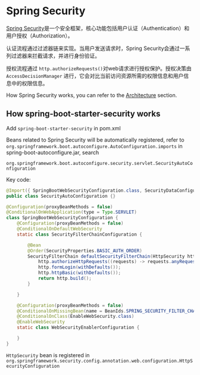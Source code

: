 # Spring Security

[Spring Security](https://docs.spring.io/spring-security/reference/index.html)是一个安全框架，核心功能包括用户认证（Authentication）和用户授权（Authorization）。

认证流程通过过滤器链来实现。当用户发送请求时，Spring Security会通过一系列过滤器来拦截请求，并进行身份验证。

授权流程通过 `http.authorizeRequests()`对web请求进行授权保护。授权决策由 `AccessDecisionManager` 进行，它会对比当前访问资源所需的权限信息和用户信息中的权限信息。

How Spring Security works, you can refer to the [Architecture](https://docs.spring.io/spring-security/reference/servlet/architecture.html) section.

## How spring-boot-starter-security works

Add `spring-boot-starter-security` in pom.xml

Beans related to Spring Security will be automatically registered, refer to `org.springframework.boot.autoconfigure.AutoConfiguration.imports` in spring-boot-autoconfigure.jar, search

`org.springframework.boot.autoconfigure.security.servlet.SecurityAutoConfiguration`

Key code:

```java
@Import({ SpringBootWebSecurityConfiguration.class, SecurityDataConfiguration.class })
public class SecurityAutoConfiguration {}

@Configuration(proxyBeanMethods = false)
@ConditionalOnWebApplication(type = Type.SERVLET)
class SpringBootWebSecurityConfiguration {
	@Configuration(proxyBeanMethods = false)
	@ConditionalOnDefaultWebSecurity
	static class SecurityFilterChainConfiguration {

		@Bean
		@Order(SecurityProperties.BASIC_AUTH_ORDER)
		SecurityFilterChain defaultSecurityFilterChain(HttpSecurity http) throws Exception {
			http.authorizeHttpRequests((requests) -> requests.anyRequest().authenticated());
			http.formLogin(withDefaults());
			http.httpBasic(withDefaults());
			return http.build();
		}

	}

	@Configuration(proxyBeanMethods = false)
	@ConditionalOnMissingBean(name = BeanIds.SPRING_SECURITY_FILTER_CHAIN)
	@ConditionalOnClass(EnableWebSecurity.class)
	@EnableWebSecurity
	static class WebSecurityEnablerConfiguration {

	}
}
```

`HttpSecurity` bean is registered in `org.springframework.security.config.annotation.web.configuration.HttpSecurityConfiguration`



